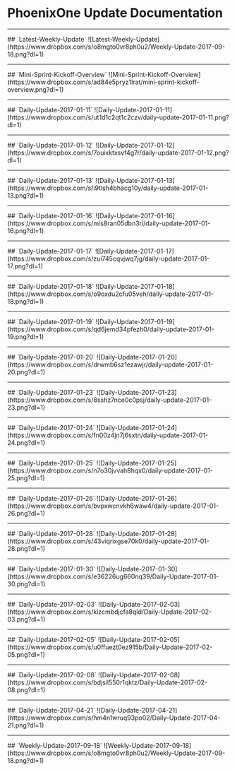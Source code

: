 # PhoenixOne Update Documentation

<hr>
## `Latest-Weekly-Update`
![Latest-Weekly-Update](https://www.dropbox.com/s/o8mgto0vr8ph0u2/Weekly-Update-2017-09-18.png?dl=1)

<hr>
## `Mini-Sprint-Kickoff-Overview`
![Mini-Sprint-Kickoff-Overview](https://www.dropbox.com/s/ad84e5pryz1lrat/mini-sprint-kickoff-overview.png?dl=1)

<hr>
## `Daily-Update-2017-01-11`
![Daily-Update-2017-01-11](https://www.dropbox.com/s/ut1d1c2qt1c2czv/daily-update-2017-01-11.png?dl=1)

<hr>  
## `Daily-Update-2017-01-12`
![Daily-Update-2017-01-12](https://www.dropbox.com/s/7ouixktxsvf4g7r/daily-update-2017-01-12.png?dl=1)

<hr>
## `Daily-Update-2017-01-13`
![Daily-Update-2017-01-13](https://www.dropbox.com/s/i9tlsh4bhacg10y/daily-update-2017-01-13.png?dl=1)

<hr>
## `Daily-Update-2017-01-16`
![Daily-Update-2017-01-16](https://www.dropbox.com/s/mis8ran05dbn3ri/daily-update-2017-01-16.png?dl=1)

<hr>
## `Daily-Update-2017-01-17`
![Daily-Update-2017-01-17](https://www.dropbox.com/s/zui745cqvjwq7jg/daily-update-2017-01-17.png?dl=1)

<hr>
## `Daily-Update-2017-01-18`
![Daily-Update-2017-01-18](https://www.dropbox.com/s/o9oxdu2cfu05veh/daily-update-2017-01-18.png?dl=1)

<hr>
## `Daily-Update-2017-01-19`
![Daily-Update-2017-01-19](https://www.dropbox.com/s/qd6jemd34pfezh0/daily-update-2017-01-19.png?dl=1)

<hr>
## `Daily-Update-2017-01-20`
![Daily-Update-2017-01-20](https://www.dropbox.com/s/drwmb6sz1ezawjr/daily-update-2017-01-20.png?dl=1)

<hr>
## `Daily-Update-2017-01-23`
![Daily-Update-2017-01-23](https://www.dropbox.com/s/8sshz7nce0c0psj/daily-update-2017-01-23.png?dl=1)

<hr>
## `Daily-Update-2017-01-24`
![Daily-Update-2017-01-24](https://www.dropbox.com/s/fn00z4jn7j6sxtn/daily-update-2017-01-24.png?dl=1)

<hr>
## `Daily-Update-2017-01-25`
![Daily-Update-2017-01-25](https://www.dropbox.com/s/n7o30jvvah8hqx0/daily-update-2017-01-25.png?dl=1)

<hr>
## `Daily-Update-2017-01-26`
![Daily-Update-2017-01-26](https://www.dropbox.com/s/bvpxwcnvkh6waw4/daily-update-2017-01-26.png?dl=1)

<hr>
## `Daily-Update-2017-01-28`
![Daily-Update-2017-01-28](https://www.dropbox.com/s/43viqrixgse70k0/daily-update-2017-01-28.png?dl=1)

<hr>
## `Daily-Update-2017-01-30`
![Daily-Update-2017-01-30](https://www.dropbox.com/s/e36226ug660nq39/Daily-Update-2017-01-30.png?dl=1)

<hr>
## `Daily-Update-2017-02-03`
![Daily-Update-2017-02-03](https://www.dropbox.com/s/kizcmbdjcfa8qld/Daily-Update-2017-02-03.png?dl=1)

<hr>
## `Daily-Update-2017-02-05`
![Daily-Update-2017-02-05](https://www.dropbox.com/s/u0ffuezt0ez915b/Daily-Update-2017-02-05.png?dl=1)

<hr>
## `Daily-Update-2017-02-08`
![Daily-Update-2017-02-08](https://www.dropbox.com/s/bdjsil550r1qktz/Daily-Update-2017-02-08.png?dl=1)

<hr>
## `Daily-Update-2017-04-21`
![Daily-Update-2017-04-21](https://www.dropbox.com/s/hm4n1wruq93po02/Daily-Update-2017-04-21.png?dl=1)

<hr>
## `Weekly-Update-2017-09-18`
![Weekly-Update-2017-09-18](https://www.dropbox.com/s/o8mgto0vr8ph0u2/Weekly-Update-2017-09-18.png?dl=1)
